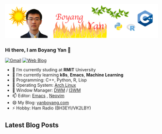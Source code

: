 # [![Header](https://raw.githubusercontent.com/yanboyang713/yanboyang713/main/hearder.png)](https://yanboyang.com/)

### Hi there, I am Boyang Yan 👋

[![Gmail](https://img.shields.io/badge/-sidhartharya-c14438?style=flat&logo=Gmail&logoColor=white&link=mailto:yanboyang713@gmail.com)](mailto:yanboyang713@gmail.com)
[![Web Blog](https://img.shields.io/badge/-sidhartharya.me-47CCCC?style=flat&logo=Google-Chrome&logoColor=white&link=https://yanboyang.com)](https://yanboyang.com)

- 🔭 I’m currently studing at **RMIT** University
- 🌱 I’m currently learning **k8s**, **Emacs**, **Machine Learning**
- 👯 Programming: C++, Python, R, Lisp
- 🤔 Operating System: [Arch Linux](https://archlinux.org/)
- 💬 Window Manager: [DWM](https://dwm.suckless.org/) / [I3WM](https://i3wm.org/)
- 📫 Editor: [Emacs](https://www.gnu.org/software/emacs/) , [Neovim](https://neovim.io/)
- 😄 My Blog: [yanboyang.com](https://yanboyang.com)
- ⚡ Hobby: Ham Radio (BH3EYI/VK2LBY)

## Latest Blog Posts
<!-- BLOG-POST-LIST:START -->

<!-- BLOG-POST-LIST:END -->


